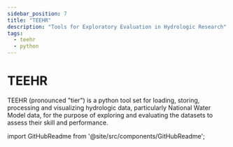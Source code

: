 ```yaml
---
sidebar_position: 7
title: "TEEHR"
description: "Tools for Exploratory Evaluation in Hydrologic Research"
tags:
  - teehr
  - python
---
```


# TEEHR

TEEHR (pronounced "tier") is a python tool set for loading, storing, processing and visualizing hydrologic data, particularly National Water Model data, for the purpose of exploring and evaluating the datasets to assess their skill and performance.

import GitHubReadme from '@site/src/components/GitHubReadme';
 
<GitHubReadme username="RTIInternational" repo="teehr"/>
